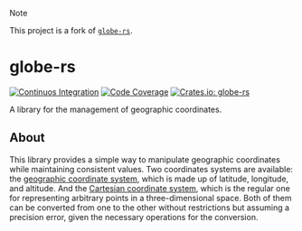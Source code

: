 > [!Note]  
> This project is a fork of [`globe-rs`](https://github.com/HectorMRC/globe-rs).

# globe-rs

[![Continuos Integration](https://github.com/hectormrc/globe-rs/actions/workflows/ci.yml/badge.svg?branch=main)](https://github.com/hectormrc/globe-rs/actions/workflows/ci.yml)
[![Code Coverage](https://codecov.io/github/hectormrc/globe-rs/coverage.svg?branch=main&token=)](https://codecov.io/gh/hectormrc/globe-rs)
[![Crates.io: globe-rs](https://img.shields.io/crates/v/globe-rs.svg)](https://crates.io/crates/globe-rs)

A library for the management of geographic coordinates.

## About
This library provides a simple way to manipulate geographic coordinates while maintaining consistent values. Two coordinates systems are available: the [geographic coordinate system](https://en.wikipedia.org/wiki/Geographic_coordinate_system), which is made up of latitude, longitude, and altitude. And the [Cartesian coordinate system](https://en.wikipedia.org/wiki/Cartesian_coordinate_system), which is the regular one for representing arbitrary points in a three-dimensional space. Both of them can be converted from one to the other without restrictions but assuming a precision error, given the necessary operations for the conversion.

